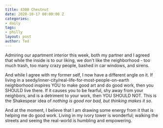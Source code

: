 ```yaml
---
title: 4300 Chestnut
date: 2020-10-17 00:00:00 Z
categories:
- daily
tags:
- philly
layout: post
author: Ted
---
```


Admiring our apartment interior this week, both my partner and I agreed that while the inside is to our liking, we don't like the neighborhood - too much trash, too many crazy people, bashed in car windows, and sirens.

And while I agree with my former self, I now have a different angle on it. If living in a seedy/inner-city/real-life-for-most-people-on-earth neighborhood inspires YOU to make good art and do good work, then you SHOULD live there. If it causes you to be fearful, shy away from your neighbors, and is a detriment to your work, then YOU SHOULD NOT. This is the Shakespear idea of _nothing is good nor bad, but thinking makes it so_. 

And at the moment, I believe that I am drawing some energy from it that is helping me do good work. Living in my ivory tower is wonderful; walking the streets and seeing the real-world is humbling and empowering. 